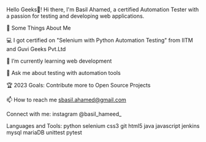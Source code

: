 Hello Geeks👋!
Hi there, I'm Basil Ahamed, a certified Automation Tester with a passion for testing and developing web applications.

🧐 Some Things About Me

💻 I got certified on "Selenium with Python Automation Testing" from IITM and Guvi Geeks Pvt.Ltd

🌱 I’m currently learning web development

💬 Ask me about testing with automation tools

🏆 2023 Goals: Contribute more to Open Source Projects

📫 How to reach me sbasil.ahamed@gmail.com

Connect with me:
instagram @basil_hameed_

Languages and Tools:
python selenium css3 git html5 java javascript jenkins mysql mariaDB unittest pytest
